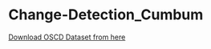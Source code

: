 # Change-Detection_Cumbum

[Download OSCD Dataset from here](https://ieee-dataport.org/open-access/oscd-onera-satellite-change-detection)
